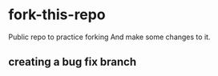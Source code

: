 # fork-this-repo
Public repo to practice forking
And make some changes to it.

## creating a bug fix branch
